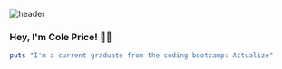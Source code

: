 ![header](https://capsule-render.vercel.app/api?type=waving&color=auto&height=300&section=header&text=Hi%20there!&fontSize=90&fontAlign=70&animation=twinkling&theme=tokyonight)


### Hey, I'm Cole Price! :man_technologist:
```ruby
puts "I'm a current graduate from the coding bootcamp: Actualize" 
```

<!--
**coledprice/coledprice** is a ✨ _special_ ✨ repository because its `README.md` (this file) appears on your GitHub profile.

Here are some ideas to get you started:

- 🔭 I’m currently working on ...
- 🌱 I’m currently learning ...
- 👯 I’m looking to collaborate on ...
- 🤔 I’m looking for help with ...
- 💬 Ask me about ...
- 📫 How to reach me: ...
- 😄 Pronouns: ...
- ⚡ Fun fact: ...
-->
